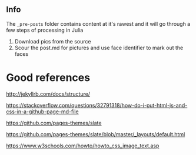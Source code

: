 ## Info

The `_pre-posts` folder contains content at it's rawest and it will go through a few steps of processing in Julia

1. Download pics from the source
1. Scour the post.md for pictures and use face identifier to mark out the faces


# Good references

http://jekyllrb.com/docs/structure/

https://stackoverflow.com/questions/32791318/how-do-i-put-html-js-and-css-in-a-github-page-md-file

https://github.com/pages-themes/slate

https://github.com/pages-themes/slate/blob/master/_layouts/default.html

https://www.w3schools.com/howto/howto_css_image_text.asp
